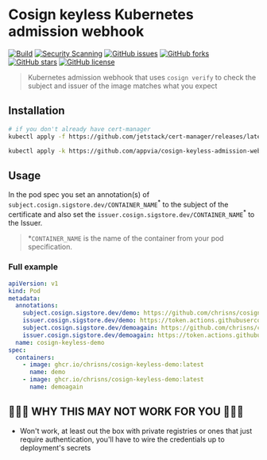 # Cosign keyless Kubernetes admission webhook

[![Build](https://github.com/appvia/cosign-keyless-admission-webhook/actions/workflows/ci.yml/badge.svg)](https://github.com/appvia/cosign-keyless-admission-webhook/actions/workflows/ci.yml)
[![Security Scanning](https://github.com/appvia/cosign-keyless-admission-webhook/actions/workflows/security.yml/badge.svg)](https://github.com/appvia/cosign-keyless-admission-webhook/actions/workflows/security.yml)
[![GitHub issues](https://img.shields.io/github/issues/appvia/cosign-keyless-admission-webhook.svg)](https://github.com/appvia/cosign-keyless-admission-webhook/issues)
[![GitHub forks](https://img.shields.io/github/forks/appvia/cosign-keyless-admission-webhook.svg)](https://github.com/appvia/cosign-keyless-admission-webhook/network)
[![GitHub stars](https://img.shields.io/github/stars/appvia/cosign-keyless-admission-webhook.svg)](https://github.com/appvia/cosign-keyless-admission-webhook/stargazers)
[![GitHub license](https://img.shields.io/badge/license-MIT-blue.svg)](https://raw.githubusercontent.com/appvia/cosign-keyless-admission-webhook/main/LICENSE)

> Kubernetes admission webhook that uses `cosign verify` to check the subject and issuer of the image matches what you expect

## Installation

```bash
# if you don't already have cert-manager
kubectl apply -f https://github.com/jetstack/cert-manager/releases/latest/download/cert-manager.yaml

kubectl apply -k https://github.com/appvia/cosign-keyless-admission-webhook
```

## Usage

In the pod spec you set an annotation(s) of `subject.cosign.sigstore.dev/CONTAINER_NAME`<sup>\*</sup> to the subject of the certificate and also set the `issuer.cosign.sigstore.dev/CONTAINER_NAME`<sup>\*</sup> to the Issuer.

> \*`CONTAINER_NAME` is the name of the container from your pod specification.

### Full example

```yaml
apiVersion: v1
kind: Pod
metadata:
  annotations:
    subject.cosign.sigstore.dev/demo: https://github.com/chrisns/cosign-keyless-demo/.github/workflows/ci.yml@refs/heads/main
    issuer.cosign.sigstore.dev/demo: https://token.actions.githubusercontent.com
    subject.cosign.sigstore.dev/demoagain: https://github.com/chrisns/cosign-keyless-demo/.github/workflows/ci.yml@refs/heads/main
    issuer.cosign.sigstore.dev/demoagain: https://token.actions.githubusercontent.com
  name: cosign-keyless-demo
spec:
  containers:
    - image: ghcr.io/chrisns/cosign-keyless-demo:latest
      name: demo
    - image: ghcr.io/chrisns/cosign-keyless-demo:latest
      name: demoagain
```

## 🚨🚨🚨 WHY THIS MAY NOT WORK FOR YOU 🚨🚨🚨

- Won't work, at least out the box with private registries or ones that just require authentication, you'll have to wire the credentials up to deployment's secrets

